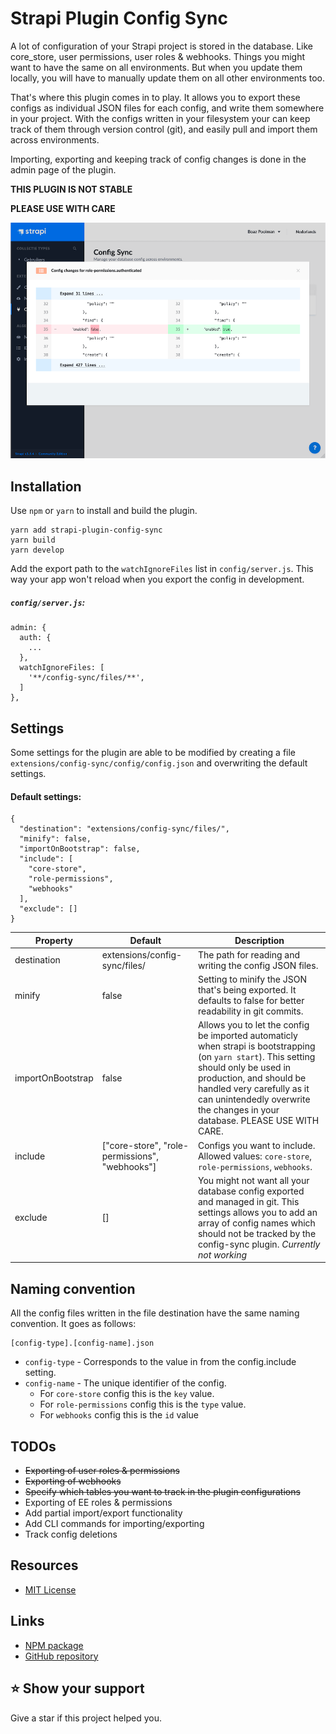 # Strapi Plugin Config Sync

A lot of configuration of your Strapi project is stored in the database. Like core_store, user permissions, user roles & webhooks. Things you might want to have the same on all environments. But when you update them locally, you will have to manually update them on all other environments too.

That's where this plugin comes in to play. It allows you to export these configs as individual JSON files for each config, and write them somewhere in your project. With the configs written in your filesystem your can keep track of them through version control (git), and easily pull and import them across environments.

Importing, exporting and keeping track of config changes is done in the admin page of the plugin.

**THIS PLUGIN IS NOT STABLE**

**PLEASE USE WITH CARE**

<img src=".github/config-diff.png" alt="Strapi config-sync changes" />

## Installation

Use `npm` or `yarn` to install and build the plugin.

	yarn add strapi-plugin-config-sync
	yarn build
	yarn develop

Add the export path to the `watchIgnoreFiles` list in `config/server.js`.
This way your app won't reload when you export the config in development.

##### `config/server.js`:

	admin: {
	  auth: {
     	...
	  },
	  watchIgnoreFiles: [
	    '**/config-sync/files/**',
	  ]
	},


## Settings
Some settings for the plugin are able to be modified by creating a file `extensions/config-sync/config/config.json` and overwriting the default settings.

#### Default settings:
	{
	  "destination": "extensions/config-sync/files/",
	  "minify": false,
	  "importOnBootstrap": false,
	  "include": [
	    "core-store",
	    "role-permissions",
	    "webhooks"
	  ],
	  "exclude": []
	}

| Property | Default | Description |
| -------- | ------- | ----------- |
| destination | extensions/config-sync/files/ | The path for reading and writing the config JSON files. |
| minify | false |  Setting to minify the JSON that's being exported. It defaults to false for better readability in git commits. |
| importOnBootstrap | false |  Allows you to let the config be imported automaticly when strapi is bootstrapping (on `yarn start`). This setting should only be used in production, and should be handled very carefully as it can unintendedly overwrite the changes in your database. PLEASE USE WITH CARE. |
| include | ["core-store", "role-permissions", "webhooks"] |  Configs you want to include. Allowed values: `core-store`, `role-permissions`, `webhooks`. |
| exclude | [] |  You might not want all your database config exported and managed in git. This settings allows you to add an array of config names which should not be tracked by the config-sync plugin. *Currently not working* |

## Naming convention
All the config files written in the file destination have the same naming convention. It goes as follows:

	[config-type].[config-name].json

- `config-type` - Corresponds to the value in from the config.include setting.
- `config-name` - The unique identifier of the config. 
	- 	For `core-store` config this is the `key` value.
	-  	For `role-permissions` config this is the `type` value.
	-  	For `webhooks` config this is the `id` value
  

## TODOs
- ~~Exporting of user roles & permissions~~
- ~~Exporting of webhooks~~
- ~~Specify which tables you want to track in the plugin configurations~~
- Exporting of EE roles & permissions
- Add partial import/export functionality
- Add CLI commands for importing/exporting
- Track config deletions

## Resources

- [MIT License](LICENSE.md)

## Links

- [NPM package](https://www.npmjs.com/package/strapi-plugin-config-sync)
- [GitHub repository](https://github.com/boazpoolman/strapi-plugin-config-sync)

## ⭐️ Show your support

Give a star if this project helped you.
